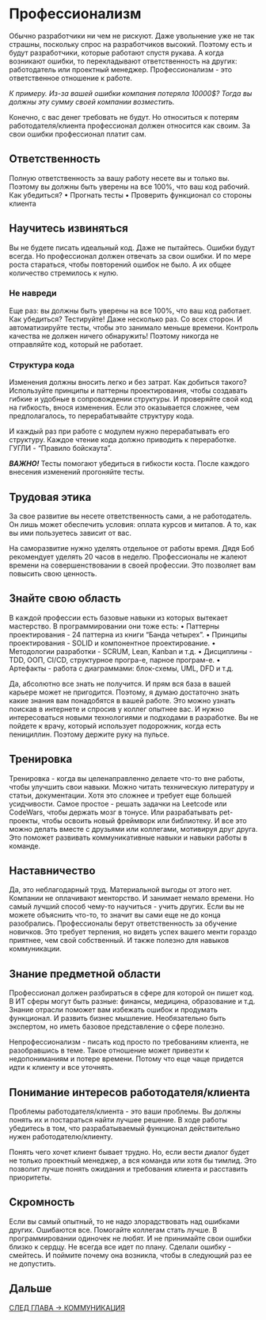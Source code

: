 # Профессионализм
Обычно разработчики ни чем не рискуют.
Даже увольнение уже не так страшны, поскольку спрос на разработчиков высокий.
Поэтому есть и будут разработчики, которые работают спустя рукава.
А когда возникают ошибки, то перекладывают ответственность на других: работодатель или проектный менеджер.
Профессионализм - это ответственное отношение к работе.

*К примеру.
Из-за вашей ошибки компания потеряла 10000$?  Тогда вы должны эту сумму своей компании возместить.*

Конечно, с вас денег требовать не будут. Но относиться к потерям работодателя/клиента профессионал должен относится как своим.
За свои ошибки профессионал платит сам.

## Ответственность
Полную ответственность за вашу работу несете вы и только вы.
Поэтому вы должны быть уверены на все 100%, что ваш код рабочий.
Как убедиться?
 • Прогнать тесты
 • Проверить функционал со стороны клиента

## Научитесь извиняться
Вы не будете писать идеальный код.
Даже не пытайтесь. Ошибки будут всегда. Но профессионал должен отвечать за свои ошибки. 
И по мере роста стараться, чтобы повторений ошибок не было. А их общее количество стремилось к нулю.

### Не навреди
Еще раз: вы должны быть уверены на все 100%, что ваш код работает.
Как убедиться?
Тестируйте! Даже несколько раз. Со всех сторон.
И автоматизируйте тесты, чтобы это занимало меньше времени.
Контроль качества не должен ничего обнаружить! Поэтому никогда не отправляйте код, который не работает.

### Структура кода
Изменения должны вносить легко и без затрат. 
Как добиться такого?
Используйте принципы и паттерны проектирования, чтобы создавать гибкие и удобные в сопровождении структуры. 
И проверяйте свой код на гибкость, внося изменения. 
Если это оказывается сложнее, чем предполагалось, то перерабатывайте структуру кода.

И каждый раз при работе с модулем нужно перерабатывать его структуру.
Каждое чтение кода должно приводить к переработке. ГУГЛИ - “Правило бойскаута”.

***ВАЖНО!***
Тесты помогают убедиться в гибкости коста. После каждого внесения изменений прогоняйте тесты.

## Трудовая этика
За свое развитие вы несете ответственность сами, а не работодатель.
Он лишь может обеспечить условия: оплата курсов и митапов.
А то, как вы ими пользуетесь зависит от вас.

На саморазвитие нужно уделять отдельное от работы время. 
Дядя Боб рекомендует уделять 20 часов в неделю. Профессионалы не жалеют времени на совершенствовании в своей профессии.
Это позволяет вам повысить свою ценность.

## Знайте свою область
В каждой профессии есть базовые навыки из которых вытекает мастерство.
В программировании они тоже есть:
 • Паттерны проектирования - 24 паттерна из книги “Банда четырех”.
 • Принципы проектирования - SOLID и компонентное проектирование.
 • Методологии разработки - SCRUM, Lean, Kanban и т.д.
 • Дисциплины - TDD, ООП, CI/CD, структурное програ-е, парное програм-е.
 • Артефакты - работа с диаграммами: блок-схемы, UML, DFD и т.д.

Да, абсолютно все знать не получится. И прям вся база в вашей карьере может не пригодится.
Поэтому, я думаю достаточно знать какие знания вам понадобятся в вашей работе.
Это можно узнать поискав в интернете и спросив у коллег опытнее вас.
И нужно интересоваться новыми технологиями и подходами в разработке.
Вы не пойдете к врачу, который использует подорожник, когда есть пенициллин.
Поэтому держите руку на пульсе.

## Тренировка
Тренировка - когда вы целенаправленно делаете что-то вне работы, чтобы улучшить свои навыки.
Можно читать техническую литературу и статьи, документации. 
Хотя это сложнее и требует еще большей усидчивости.
Самое простое - решать задачки на Leetcode или CodeWars, чтобы держать мозг в тонусе.
Или разрабатывать pet-проекты, чтобы освоить новый фреймворк или библиотеку.
И все это можно делать вместе с друзьями или коллегами, мотивируя друг друга.
Это поможет развивать коммуникативные навыки и навыки работы в команде.

## Наставничество
Да, это неблагодарный труд. Материальной выгоды от этого нет.
Компании не оплачивают менторство. И занимает немало времени.
Но самый лучший способ чему-то научиться - учить других.
Если вы не можете объяснить что-то, то значит вы сами еще не до конца разобрались.
Профессионалы берут ответственность за обучение новичков.
Это требует терпения, но видеть успех вашего менти гораздо приятнее, чем свой собственный.
И также полезно для навыков коммуникации.

## Знание предметной области
Профессионал должен разбираться в сфере для которой он пишет код.
В ИТ сферы могут быть разные: финансы, медицина, образование и т.д.
Знание отрасли поможет вам избежать ошибок и продумать функционал. И развить бизнес мышление.
Необязательно быть экспертом, но иметь базовое представление о сфере полезно. 

Непрофессионализм - писать код просто по требованиям клиента, не разобравшись в теме.
Такое отношение может привезти к недопониманиям и потере времени.
Потому что еще чаще придется идти к клиенту и все уточнять.

## Понимание интересов работодателя/клиента
Проблемы работодателя/клиента - это ваши проблемы.
Вы должны понять их и постараться найти лучшее решение.
В ходе работы убедитесь в том, что разрабатываемый функционал действительно нужен работодателю/клиенту.

Понять чего хочет клиент бывает трудно.
Но, если вести диалог будет не только проектный менеджер, а вся команда или хотя бы тимлид.
Это позволит лучше понять ожидания и требования клиента и расставить приоритеты.

## Скромность
Если вы самый опытный, то
не надо злорадствовать над ошибками других. Ошибаются все. Помогайте коллегам стать лучше. В программировании одиночек не любят. 
И не принимайте свои ошибки близко к сердцу. Не всегда все идет по плану.
Сделали ошибку - смейтесь. И поймите почему она возникла, чтобы в следующий раз ее не допустить.

## Дальше
[СЛЕД ГЛАВА -> КОММУНИКАЦИЯ](https://github.com/Kunerkhan/clean_code_notes/blob/master/%D0%98%D0%B4%D0%B5%D0%B0%D0%BB%D1%8C%D0%BD%D1%8B%D0%B9_%D0%BF%D1%80%D0%BE%D0%B3%D1%80%D0%B0%D0%BC%D0%BC%D0%B8%D1%81%D1%82/%D0%9A%D0%BE%D0%BC%D0%BC%D1%83%D0%BD%D0%B8%D0%BA%D0%B0%D1%86%D0%B8%D1%8F.md)

